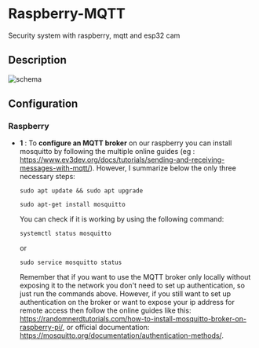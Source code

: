 # Raspberry-MQTT
Security system with raspberry, mqtt and esp32 cam

## Description

![schema](https://user-images.githubusercontent.com/63566699/179841474-05ebdde3-7ff6-4c4a-b6f4-73e0fe397b97.png)


## Configuration

### Raspberry

- **1** : To **configure an MQTT broker** on our raspberry you can install mosquitto by following the multiple online guides (eg : https://www.ev3dev.org/docs/tutorials/sending-and-receiving-messages-with-mqtt/). However, I summarize below the only three necessary steps:
      
  ```
  sudo apt update && sudo apt upgrade
  ```

  ```
  sudo apt-get install mosquitto
  ```

  You can check if it is working by using the following command:

  ```
  systemctl status mosquitto
  ```

  or

  ```
  sudo service mosquitto status
  ```
  
  Remember that if you want to use the MQTT broker only locally without exposing it to the network you don't need to set up authentication, so just run the commands above. However, if you still want to set up authentication on the broker or want to expose your ip address for remote access then follow the online guides like this: https://randomnerdtutorials.com/how-to-install-mosquitto-broker-on-raspberry-pi/, or official documentation: https://mosquitto.org/documentation/authentication-methods/.

